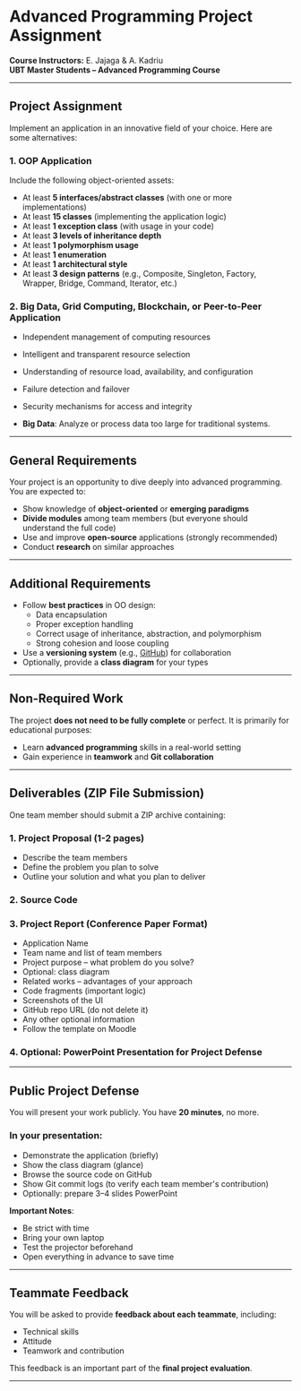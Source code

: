 # Advanced Programming Project Assignment  
**Course Instructors:** E. Jajaga & A. Kadriu  
**UBT Master Students – Advanced Programming Course**  

---

## Project Assignment

Implement an application in an innovative field of your choice. Here are some alternatives:

### 1. OOP Application  
Include the following object-oriented assets:
- At least **5 interfaces/abstract classes** (with one or more implementations)
- At least **15 classes** (implementing the application logic)
- At least **1 exception class** (with usage in your code)
- At least **3 levels of inheritance depth**
- At least **1 polymorphism usage**
- At least **1 enumeration**
- At least **1 architectural style**
- At least **3 design patterns** (e.g., Composite, Singleton, Factory, Wrapper, Bridge, Command, Iterator, etc.)

### 2. Big Data, Grid Computing, Blockchain, or Peer-to-Peer Application  
  - Independent management of computing resources
  - Intelligent and transparent resource selection
  - Understanding of resource load, availability, and configuration
  - Failure detection and failover
  - Security mechanisms for access and integrity  

- **Big Data**: Analyze or process data too large for traditional systems.

---

## General Requirements

Your project is an opportunity to dive deeply into advanced programming. You are expected to:
- Show knowledge of **object-oriented** or **emerging paradigms**
- **Divide modules** among team members (but everyone should understand the full code)
- Use and improve **open-source** applications (strongly recommended)
- Conduct **research** on similar approaches

---

## Additional Requirements

- Follow **best practices** in OO design:
  - Data encapsulation
  - Proper exception handling
  - Correct usage of inheritance, abstraction, and polymorphism
  - Strong cohesion and loose coupling
- Use a **versioning system** (e.g., [GitHub](https://github.com/)) for collaboration
- Optionally, provide a **class diagram** for your types

---

## Non-Required Work

The project **does not need to be fully complete** or perfect. It is primarily for educational purposes:
- Learn **advanced programming** skills in a real-world setting
- Gain experience in **teamwork** and **Git collaboration**

---

## Deliverables (ZIP File Submission)

One team member should submit a ZIP archive containing:

### 1. Project Proposal (1-2 pages)
- Describe the team members
- Define the problem you plan to solve
- Outline your solution and what you plan to deliver

### 2. Source Code

### 3. Project Report (Conference Paper Format)
- Application Name
- Team name and list of team members
- Project purpose – what problem do you solve?
- Optional: class diagram
- Related works – advantages of your approach
- Code fragments (important logic)
- Screenshots of the UI
- GitHub repo URL (do not delete it)
- Any other optional information  
- Follow the template on Moodle

### 4. Optional: PowerPoint Presentation for Project Defense

---

## Public Project Defense

You will present your work publicly. You have **20 minutes**, no more.

### In your presentation:
- Demonstrate the application (briefly)
- Show the class diagram (glance)
- Browse the source code on GitHub
- Show Git commit logs (to verify each team member's contribution)
- Optionally: prepare 3–4 slides PowerPoint

**Important Notes**:
- Be strict with time
- Bring your own laptop
- Test the projector beforehand
- Open everything in advance to save time

---

## Teammate Feedback

You will be asked to provide **feedback about each teammate**, including:
- Technical skills
- Attitude
- Teamwork and contribution

This feedback is an important part of the **final project evaluation**.

---
